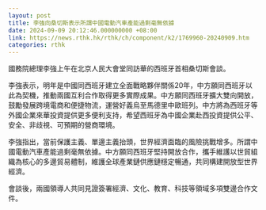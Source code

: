 ```yaml
---
layout: post
title: 李強向桑切斯表示所謂中國電動汽車產能過剩毫無依據
date: 2024-09-09 20:12:46.000000000 +08:00
link: https://news.rthk.hk/rthk/ch/component/k2/1769960-20240909.htm
categories: rthk
---
```


國務院總理李強上午在北京人民大會堂同訪華的西班牙首相桑切斯會談。

李強表示，明年是中國同西班牙建立全面戰略夥伴關係20年，中方願同西班牙以此為契機，推動兩國互利合作取得更多實際成果。中方願同西班牙擴大雙向開放，鼓勵發展跨境電商和便捷物流，運營好義烏至馬德里中歐班列。中方將為西班牙等外國企業來華投資提供更多便利支持，希望西班牙為中國企業赴西投資提供公平、安全、非歧視、可預期的營商環境。

李強指出，當前保護主義、單邊主義抬頭，世界經濟面臨的風險挑戰增多。所謂中國電動汽車產能過剩毫無依據。中方願同西班牙堅持開放合作，攜手維護以世貿組織為核心的多邊貿易體制，維護全球產業鏈供應鏈穩定暢通，共同構建開放型世界經濟。

會談後，兩國領導人共同見證簽署經濟、文化、教育、科技等領域多項雙邊合作文件。
